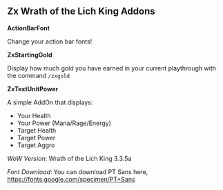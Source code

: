Zx Wrath of the Lich King Addons
--------------------------------

**ActionBarFont**

Change your action bar fonts!

**ZxStartingGold**

Display how much gold you have earned in your current playthrough with the command ```/zxgold```

**ZxTextUnitPower**

A simple AddOn that displays:
* Your Health
* Your Power (Mana/Rage/Energy)
* Target Health
* Target Power
* Target Aggro

*WoW Version*: Wrath of the Lich King 3.3.5a

*Font Download*: You can download PT Sans here, https://fonts.google.com/specimen/PT+Sans
